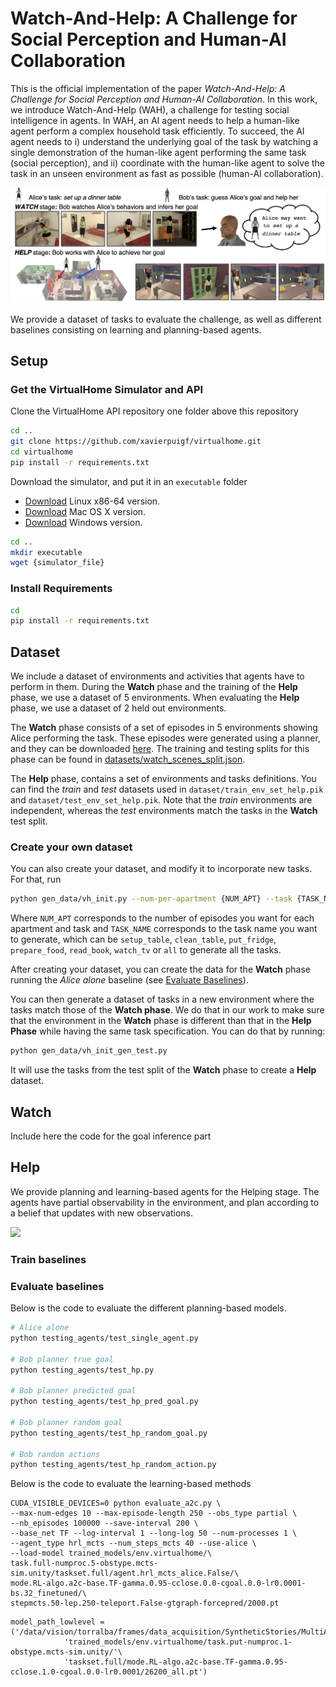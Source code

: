 # Watch-And-Help: A Challenge for Social Perception and Human-AI Collaboration




This is the official implementation of the paper *Watch-And-Help: A Challenge for Social Perception and Human-AI Collaboration*. In this work, we introduce Watch-And-Help (WAH), a challenge for testing social intelligence in agents. In WAH, an AI agent needs to help a human-like agent perform a complex household task efficiently. To succeed, the AI agent needs to i) understand the underlying goal of the task by watching a single demonstration of the human-like agent performing the same task (social perception), and ii) coordinate with the human-like agent to solve the task in an unseen environment as fast as possible (human-AI collaboration).

![](assets/cover_fig_final.png)

We provide a dataset of tasks to evaluate the challenge, as well as different baselines consisting on learning and planning-based agents.

## Setup
### Get the VirtualHome Simulator and API
Clone the VirtualHome API repository one folder above this repository

```bash
cd ..
git clone https://github.com/xavierpuigf/virtualhome.git
cd virtualhome
pip install -r requirements.txt
```

Download the simulator, and put it in an `executable` folder


- [Download](http://virtual-home.org/release/simulator/linux_sim.zip) Linux x86-64 version.
- [Download](http://virtual-home.org/release/simulator/mac_sim.zip) Mac OS X version.
- [Download](http://virtual-home.org/release/simulator/windows_sim.zip) Windows version.

```bash
cd ..
mkdir executable
wget {simulator_file}
```

### Install Requirements
```bash
cd 
pip install -r requirements.txt
```



## Dataset
We include a dataset of environments and activities that agents have to perform in them. During the **Watch** phase and the training of the **Help** phase, we use a dataset of 5 environments. When evaluating the **Help** phase, we use a dataset of 2 held out environments.

The **Watch** phase consists of a set of episodes in 5 environments showing Alice performing the task. These episodes were generated using a planner, and they can be downloaded [here](). The training and testing splits for this phase can be found in [datasets/watch_scenes_split.json](datasets/watch_scenes_split.json). 

The **Help** phase, contains a set of environments and tasks definitions. You can find the *train* and *test* datasets used in `dataset/train_env_set_help.pik` and `dataset/test_env_set_help.pik`. Note that the *train* environments are independent, whereas the *test* environments match the tasks in the **Watch** test split.


### Create your own dataset 
You can also create your dataset, and modify it to incorporate new tasks. For that, run

```bash
python gen_data/vh_init.py --num-per-apartment {NUM_APT} --task {TASK_NAME}
```
Where `NUM_APT` corresponds to the number of episodes you want for each apartment and task and `TASK_NAME` corresponds to the task name you want to generate, which can be `setup_table`, `clean_table`, `put_fridge`, `prepare_food`, `read_book`, `watch_tv` or `all` to generate all the tasks.

After creating your dataset, you can create the data for the **Watch** phase running the *Alice alone* baseline (see [Evaluate Baselines](#evaluate-baselines)).

You can then generate a dataset of tasks in a new environment where the tasks match those of the **Watch phase**. We do that in our work to make sure that the environment in the **Watch** phase is different than that in the **Help Phase** while having the same task specification. You can do that by running:

```bash
python gen_data/vh_init_gen_test.py
```

It will use the tasks from the test split of the **Watch** phase to create a **Help** dataset.



## Watch
Include here the code for the goal inference part

## Help
We provide planning and learning-based agents for the Helping stage. The agents have partial observability in the environment, and plan according to a belief that updates with new observations.

![](assets/collab_fig.gif)

### Train baselines


### Evaluate baselines
Below is the code to evaluate the different planning-based models.

```bash
# Alice alone
python testing_agents/test_single_agent.py

# Bob planner true goal
python testing_agents/test_hp.py

# Bob planner predicted goal
python testing_agents/test_hp_pred_goal.py

# Bob planner random goal
python testing_agents/test_hp_random_goal.py

# Bob random actions
python testing_agents/test_hp_random_action.py
```

Below is the code to evaluate the learning-based methods

```
CUDA_VISIBLE_DEVICES=0 python evaluate_a2c.py \
--max-num-edges 10 --max-episode-length 250 --obs_type partial \
--nb_episodes 100000 --save-interval 200 \
--base_net TF --log-interval 1 --long-log 50 --num-processes 1 \
--agent_type hrl_mcts --num_steps_mcts 40 --use-alice \
--load-model trained_models/env.virtualhome/\
task.full-numproc.5-obstype.mcts-sim.unity/taskset.full/agent.hrl_mcts_alice.False/\
mode.RL-algo.a2c-base.TF-gamma.0.95-cclose.0.0-cgoal.0.0-lr0.0001-bs.32_finetuned/\
stepmcts.50-lep.250-teleport.False-gtgraph-forcepred/2000.pt

```

```
model_path_lowlevel = ('/data/vision/torralba/frames/data_acquisition/SyntheticStories/MultiAgent/tshu/vh_multiagent_models/'
            'trained_models/env.virtualhome/task.put-numproc.1-obstype.mcts-sim.unity/'\
            'taskset.full/mode.RL-algo.a2c-base.TF-gamma.0.95-cclose.1.0-cgoal.0.0-lr0.0001/26200_all.pt')
```
